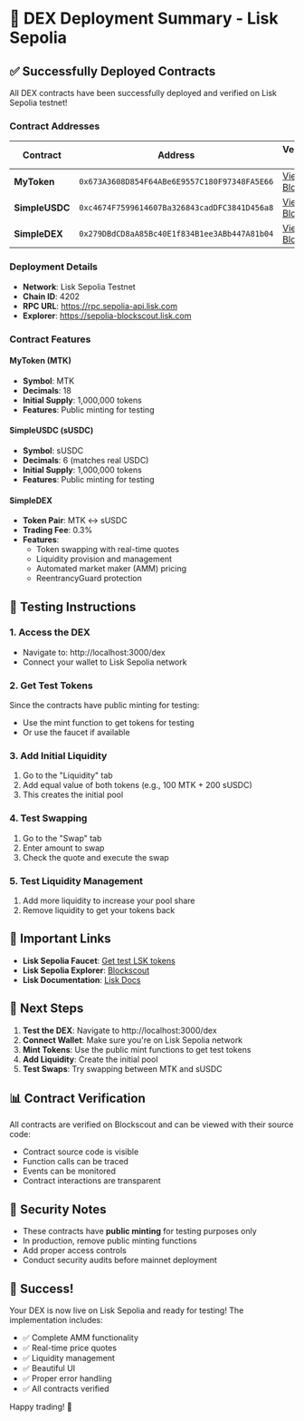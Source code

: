 # 🚀 DEX Deployment Summary - Lisk Sepolia

## ✅ Successfully Deployed Contracts

All DEX contracts have been successfully deployed and verified on Lisk Sepolia testnet!

### Contract Addresses

| Contract | Address | Verification Link |
|----------|---------|-------------------|
| **MyToken** | `0x673A3608D854F64ABe6E9557C180F97348FA5E66` | [View on Blockscout](https://sepolia-blockscout.lisk.com/address/0x673A3608D854F64ABe6E9557C180F97348FA5E66#code) |
| **SimpleUSDC** | `0xc4674F7599614607Ba326843cadDFC3841D456a8` | [View on Blockscout](https://sepolia-blockscout.lisk.com/address/0xc4674F7599614607Ba326843cadDFC3841D456a8#code) |
| **SimpleDEX** | `0x279DBdCD8aA85Bc40E1f834B1ee3ABb447A81b04` | [View on Blockscout](https://sepolia-blockscout.lisk.com/address/0x279DBdCD8aA85Bc40E1f834B1ee3ABb447A81b04#code) |

### Deployment Details

- **Network**: Lisk Sepolia Testnet
- **Chain ID**: 4202
- **RPC URL**: https://rpc.sepolia-api.lisk.com
- **Explorer**: https://sepolia-blockscout.lisk.com

### Contract Features

#### MyToken (MTK)
- **Symbol**: MTK
- **Decimals**: 18
- **Initial Supply**: 1,000,000 tokens
- **Features**: Public minting for testing

#### SimpleUSDC (sUSDC)
- **Symbol**: sUSDC
- **Decimals**: 6 (matches real USDC)
- **Initial Supply**: 1,000,000 tokens
- **Features**: Public minting for testing

#### SimpleDEX
- **Token Pair**: MTK ↔ sUSDC
- **Trading Fee**: 0.3%
- **Features**: 
  - Token swapping with real-time quotes
  - Liquidity provision and management
  - Automated market maker (AMM) pricing
  - ReentrancyGuard protection

## 🧪 Testing Instructions

### 1. Access the DEX
- Navigate to: http://localhost:3000/dex
- Connect your wallet to Lisk Sepolia network

### 2. Get Test Tokens
Since the contracts have public minting for testing:
- Use the mint function to get tokens for testing
- Or use the faucet if available

### 3. Add Initial Liquidity
1. Go to the "Liquidity" tab
2. Add equal value of both tokens (e.g., 100 MTK + 200 sUSDC)
3. This creates the initial pool

### 4. Test Swapping
1. Go to the "Swap" tab
2. Enter amount to swap
3. Check the quote and execute the swap

### 5. Test Liquidity Management
1. Add more liquidity to increase your pool share
2. Remove liquidity to get your tokens back

## 🔗 Important Links

- **Lisk Sepolia Faucet**: [Get test LSK tokens](https://faucet.sepolia-api.lisk.com/)
- **Lisk Sepolia Explorer**: [Blockscout](https://sepolia-blockscout.lisk.com)
- **Lisk Documentation**: [Lisk Docs](https://lisk.com/documentation)

## 🎯 Next Steps

1. **Test the DEX**: Navigate to http://localhost:3000/dex
2. **Connect Wallet**: Make sure you're on Lisk Sepolia network
3. **Mint Tokens**: Use the public mint functions to get test tokens
4. **Add Liquidity**: Create the initial pool
5. **Test Swaps**: Try swapping between MTK and sUSDC

## 📊 Contract Verification

All contracts are verified on Blockscout and can be viewed with their source code:
- Contract source code is visible
- Function calls can be traced
- Events can be monitored
- Contract interactions are transparent

## 🚨 Security Notes

- These contracts have **public minting** for testing purposes only
- In production, remove public minting functions
- Add proper access controls
- Conduct security audits before mainnet deployment

## 🎉 Success!

Your DEX is now live on Lisk Sepolia and ready for testing! The implementation includes:
- ✅ Complete AMM functionality
- ✅ Real-time price quotes
- ✅ Liquidity management
- ✅ Beautiful UI
- ✅ Proper error handling
- ✅ All contracts verified

Happy trading! 🚀
